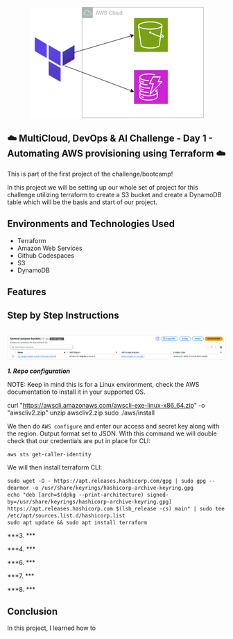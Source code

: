 <p align="center">
  <img src="assets/diagram.png" 
</p>
  
## ☁️ MultiCloud, DevOps & AI Challenge - Day 1 - Automating AWS provisioning using Terraform  ☁️

This is part of the first project of the challenge/bootcamp! 

In this project we will be setting up our whole set of project for this challenge utilizing terraform to create a S3 bucket and create a DynamoDB table which will be the basis and start of our project.


<h2>Environments and Technologies Used</h2>

  - Terraform
  - Amazon Web Services
  - Github Codespaces
  - S3
  - DynamoDB
  



  
<h2>Features</h2>  





<h2>Step by Step Instructions</h2>

<h2></h2>

![image](/assets/image1.png)



***1. Repo configuration***


NOTE: Keep in mind this is for a Linux environment, check the AWS documentation to install it in your supported OS.


   curl "https://awscli.amazonaws.com/awscli-exe-linux-x86_64.zip" -o "awscliv2.zip"
unzip awscliv2.zip
sudo ./aws/install


We then do `AWS configure` and enter our access and secret key along with the region. Output format set to JSON. With this command we will double check that our credentials are put in place for CLI:

```
aws sts get-caller-identity
```

We will then install terraform CLI:

```
sudo wget -O - https://apt.releases.hashicorp.com/gpg | sudo gpg --dearmor -o /usr/share/keyrings/hashicorp-archive-keyring.gpg
echo "deb [arch=$(dpkg --print-architecture) signed-by=/usr/share/keyrings/hashicorp-archive-keyring.gpg] https://apt.releases.hashicorp.com $(lsb_release -cs) main" | sudo tee /etc/apt/sources.list.d/hashicorp.list
sudo apt update && sudo apt install terraform
```


***3. ***


***4. ***



***6. ***




***7. ***


***8. ***


<h2>Conclusion</h2>

In this project, I learned how to 

